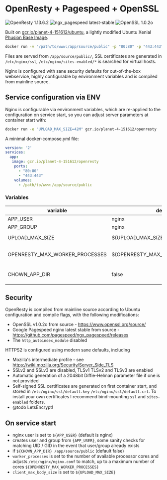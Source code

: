 # OpenResty + Pagespeed + OpenSSL

![OpenResty 1.13.6.2](https://img.shields.io/badge/openresty-1.13.6.2-brightgreen.svg) ![ngx_pagespeed latest-stable](https://img.shields.io/badge/ngx_pagespeed-latest--stable-brightgreen.svg) ![OpenSSL 1.0.2o](https://img.shields.io/badge/OpenSSL-1.0.2o-brightgreen.svg)

Built on [gcr.io/planet-4-151612/ubuntu](https://registry.hub.docker.com/u/greenpeace/ubuntu/), a lightly modified Ubuntu Xenial [Phusion Base Image](https://phusion.github.io/baseimage-docker/).

```bash
docker run -v "/path/to/www:/app/source/public" -p "80:80" -p "443:443"  gcr.io/planet-4-151612/openresty:main
```

Files are served from `/app/source/public/`, SSL certificates are generated in `/etc/nginx/ssl`, `/etc/nginx/sites-enabled/*` is searched for virtual hosts.

Nginx is configured with sane security defaults for out-of-the-box webservice, highly configurable by environment variables and is compiled from mainline source.

## Service configuration via ENV

Nginx is configurable via environment variables, which are re-applied to the configuration on service start, so you can adjust server parameters at container start with:

```bash
docker run -e "UPLOAD_MAX_SIZE=42M" gcr.io/planet-4-151612/openresty
```

A minimal docker-compose.yml file:

```yml
version: '2'
services:
  app:
   image: gcr.io/planet-4-151612/openresty
    ports:
      - "80:80"
      - "443:443"
    volumes:
      - /path/to/www:/app/source/public
```

### Variables

variable                   | default | description
-------------------------- | ------- | ------------------------------------------------------------------------------------
APP_USER                   | nginx   | Service user name
APP_GROUP                  | nginx   | Service group name
UPLOAD_MAX_SIZE            | ${UPLOAD_MAX_SIZE}     | Sets `nginx_client_max_body_size`
OPENRESTY_MAX_WORKER_PROCESSES | ${OPENRESTY_MAX_WORKER_PROCESSES}       | Sets `worker_processes`, will not exceed number of logical cores
CHOWN_APP_DIR              | false   | If true `chown` `/app/source/public` as `APP_USER:APP_GROUP`

## Security

OpenResty is compiled from mainline source according to Ubuntu configuration and compile flags, with the following modifications:

- OpenSSL v1.0.2o from source - <https://www.openssl.org/source/>
- Google Pagespeed nginx latest stable from source - <https://github.com/pagespeed/ngx_pagespeed/releases>
- The `http_autoindex_module` disabled

HTTPS2 is configured using modern sane defaults, including

- Mozilla's intermediate profile - see <https://wiki.mozilla.org/Security/Server_Side_TLS>
- SSLv2 and SSLv3 are disabled, TLSv1 TLSv2 and TLSv3 are enabled
- Automatic generation of a 2048bit Diffie-Helman parameter file if one is not provided
- Self-signed SSL certificates are generated on first container start, and stored in `/etc/nginx/ssl/default.key` `/etc/nginx/ssl/default.crt`. To install your own certificates I recommend bind-mounting `ssl` and `sites-enabled` folders.
- @todo LetsEncrypt!

## On service start

- nginx user is set to `${APP_USER}` (default is nginx)
- creates user and group from `{APP_USER}`, some sanity checks for matching UID / GID in the event that user/group already exists
- if `${CHOWN_APP_DIR} /app/source/public` (default false)
- `worker_processes` is set to the number of available processor cores and adjusts `/etc/nginx/nginx.conf` to match, up to a maximum number of cores `${OPENRESTY_MAX_WORKER_PROCESSES}`
- `client_max_body_size` is set to `${UPLOAD_MAX_SIZE}`
